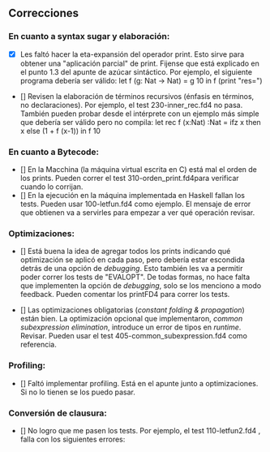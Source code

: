 ## Correcciones

### En cuanto a syntax sugar y elaboración:

- [x]    Les faltó hacer la eta-expansión del operador print. Esto sirve para obtener una "aplicación parcial" de print. Fijense que está explicado en el punto 1.3 del apunte de azúcar sintáctico. Por ejemplo, el siguiente programa debería ser válido: let f (g: Nat -> Nat) = g 10 in f (print "res=")
- []    Revisen la elaboración de términos recursivos (énfasis en términos, no declaraciones). Por ejemplo, el test 230-inner_rec.fd4 no pasa. También pueden probar desde el intérprete con un ejemplo más simple que debería ser válido pero no compila: let rec f (x:Nat) :Nat = ifz x then x else (1 + f (x-1)) in f 10

### En cuanto a Bytecode:

- []    En la Macchina (la máquina virtual escrita en C) está mal el orden de los prints. Pueden correr el test 310-orden_print.fd4para verificar cuando lo corrijan.
- []    En la ejecución en la máquina implementada en Haskell fallan los tests. Pueden usar 100-letfun.fd4 como ejemplo. El
    mensaje de error que obtienen va a servirles para empezar a ver qué operación revisar.

### Optimizaciones:

- []    Está buena la idea de agregar todos los prints indicando qué optimización se aplicó en cada paso, pero debería estar
    escondida detrás de una opción de _debugging_. Esto también les va a permitir poder correr los tests de "EVALOPT". De
    todas formas, no hace falta que implementen la opción de _debugging_, solo se los menciono a modo feedback. Pueden
    comentar los printFD4 para correr los tests.

- []    Las optimizaciones obligatorias (_constant folding & propagation_) están bien. La optimización opcional que
    implementaron, _common subexpression elimination_, introduce un error de tipos en _runtime_. Revisar. Pueden usar
    el test 405-common_subexpression.fd4 como referencia.

### Profiling:

- []    Faltó implementar profiling. Está en el apunte junto a optimizaciones. Si no lo tienen se los puedo pasar.

### Conversión de clausura:

- []    No logro que me pasen los tests. Por ejemplo, el test 110-letfun2.fd4 , falla con los siguientes errores:
